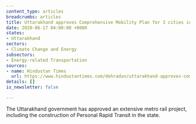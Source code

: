 ```yaml
---
content_type: articles
breadcrumbs: articles
title: Uttarakhand approves Comprehensive Mobility Plan for 3 cities including Dehradun
date: 2020-06-17 04:00:00 +0000
states:
- Uttarakhand
sectors:
- Climate Change and Energy
subsectors:
- Energy-related Transportation
sources:
- name: Hindustan Times
  url: https://www.hindustantimes.com/dehradun/uttarakhand-approves-comprehensive-mobility-plan-for-3-cities-including-dehradun/story-qVdTtPWLrX8sYzgvNFJ5jP.html
details: []
is_newsletter: false

---
```

The Uttarakhand government has approved an extensive metro rail project, including the construction of Personal Rapid Transit in the state.
